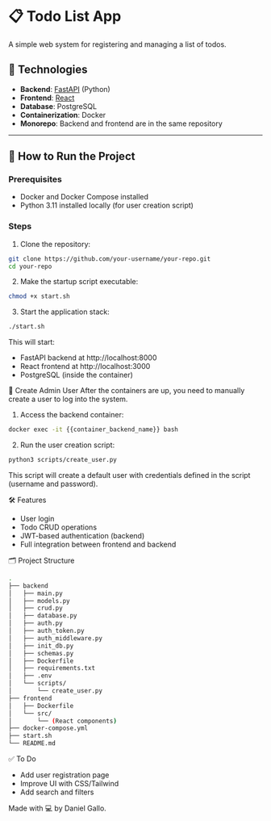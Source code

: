 # 📋 Todo List App

A simple web system for registering and managing a list of todos.

## 🧱 Technologies

- **Backend**: [FastAPI](https://fastapi.tiangolo.com/) (Python)
- **Frontend**: [React](https://react.dev/)
- **Database**: PostgreSQL
- **Containerization**: Docker
- **Monorepo**: Backend and frontend are in the same repository

---

## 🚀 How to Run the Project

### Prerequisites

- Docker and Docker Compose installed
- Python 3.11 installed locally (for user creation script)

### Steps

1. Clone the repository:

```bash
git clone https://github.com/your-username/your-repo.git
cd your-repo
```

2. Make the startup script executable:

```bash
chmod +x start.sh
```

3. Start the application stack:
 ```bash
 ./start.sh
```

This will start:

* FastAPI backend at http://localhost:8000
* React frontend at http://localhost:3000
* PostgreSQL (inside the container)


👤 Create Admin User
After the containers are up, you need to manually create a user to log into the system.

1. Access the backend container:
```bash
docker exec -it {{container_backend_name}} bash
```

2. Run the user creation script:
```bash
python3 scripts/create_user.py
```
This script will create a default user with credentials defined in the script (username and password).


🛠 Features
* User login
* Todo CRUD operations
* JWT-based authentication (backend)
* Full integration between frontend and backend

🗂 Project Structure

```bash
.
├── backend
│   ├── main.py
│   ├── models.py
│   ├── crud.py
│   ├── database.py
│   ├── auth.py
│   ├── auth_token.py
│   ├── auth_middleware.py
│   ├── init_db.py
│   ├── schemas.py
│   ├── Dockerfile
│   ├── requirements.txt
│   ├── .env
│   └── scripts/
│       └── create_user.py
├── frontend
│   ├── Dockerfile
│   └── src/
│       └── (React components)
├── docker-compose.yml
├── start.sh
└── README.md
```

✅ To Do
* Add user registration page
* Improve UI with CSS/Tailwind
* Add search and filters

Made with 💻 by Daniel Gallo.

